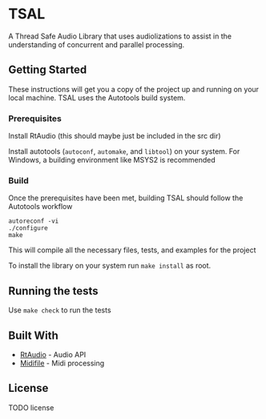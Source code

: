 # TSAL

A Thread Safe Audio Library that uses audiolizations to assist in the understanding of concurrent and parallel processing.

## Getting Started

These instructions will get you a copy of the project up and running on your local machine. TSAL uses the Autotools build system.

### Prerequisites

Install RtAudio (this should maybe just be included in the src dir)

Install autotools (`autoconf`, `automake`, and `libtool`) on your system. For Windows, a building environment like MSYS2 is recommended

### Build

Once the prerequisites have been met, building TSAL should follow the Autotools workflow

```console
autoreconf -vi
./configure
make
```

This will compile all the necessary files, tests, and examples for the project

To install the library on your system run `make install` as root.

## Running the tests

Use `make check` to run the tests

## Built With

* [RtAudio](https://github.com/thestk/rtaudio) - Audio API
* [Midifile](https://github.com/craigsapp/midifile) - Midi processing
  
## License

TODO license
